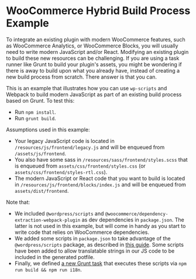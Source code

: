# WooCommerce Hybrid Build Process Example

To integrate an existing plugin with modern WooCommerce features, such as WooCommerce Analytics, or WooCommerce Blocks, you will usually need to write modern JavaScript and/or React. Modifying an existing plugin to build these new resources can be challenging. If you are using a task runner like Grunt to build your plugin's assets, you might be wondering if there is away to build upon what you already have, instead of creating a new build process from scratch. There answer is that you can.

This is an example that illustrates how you can use `wp-scripts` and Webpack to build modern JavaScript as part of an existing build process based on Grunt. To test this:

- Run `npm install`.
- Run `grunt build`.

Assumptions used in this example: 

- Your legacy JavaScript code is located in `/resources/js/frontend/legacy.js` and will be enqueued from `/assets/js/frontend`.
- You also have some sass in `/resources/sass/frontend/styles.scss` that is enqueued from `assets/css/frontend/styles.css` (or `assets/css/frontend/styles-rtl.css`).
- The modern JavaScript or React code that you want to build is located in `/resources/js/frontend/blocks/index.js` and will be enqueued from `assets/dist/frontend`.

Note that:

- We included `@wordpress/scripts` and `@woocommerce/dependency-extraction-webpack-plugin` as dev dependencies in `package.json`. The latter is not used in this example, but will come in handy as you start to write code that relies on WooCommerce dependencies.
- We added some scripts in `package.json` to take advantage of the `@wordpress/scripts` package, as described in [this guide](https://developer.woocommerce.com/2020/11/13/tutorial-adding-react-support-to-a-woocommerce-extension/). Some scripts have been added to allow translatable strings in our JS code to be included in the generated potfile.
- Finally, we defined [a new Grunt task](https://github.com/woocommerce/woocommerce-hybrid-build-example/blob/trunk/Gruntfile.js#L145-L155) that executes these scripts via `npm run build && npm run i18n`.


